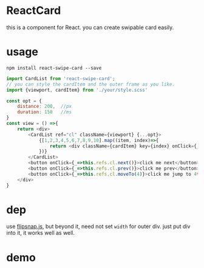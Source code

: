 # ReactCard
this is a component for React. you can create swipable card easily.

# usage

```
npm install react-swipe-card --save
```


```javascript
import CardList from 'react-swipe-card';
// you can style the cardItem and the outer frame as you like.
import {viewport, cardItem} from './your/style.scss'

const opt = {
    distance: 200,  //px
    duration: 150   //ms
}
const view = () =>{
    return <div>
        <CardList ref="cl" className={viewport} {...opt}>
            {[1,2,3,4,5,6,7,8,9,10].map((item, index)=>{
                return <div className={cardItem} key={index} onClick={_=>console.info(index)}>{index}</div>
            })}
        </CardList>
        <button onClick={_=>this.refs.cl.next()}>click me next</button>
        <button onClick={_=>this.refs.cl.prev()}>click me prev</button>
        <button onClick={_=>this.refs.cl.moveTo(4)}>click me jump to 4th card</button>
    </div>
}

```

# dep
use [flipsnap.js](https://github.com/hokaccha/js-flipsnap), but beyond it, need not set `width` for outer div. just put div into it, it works well as well.

# demo

